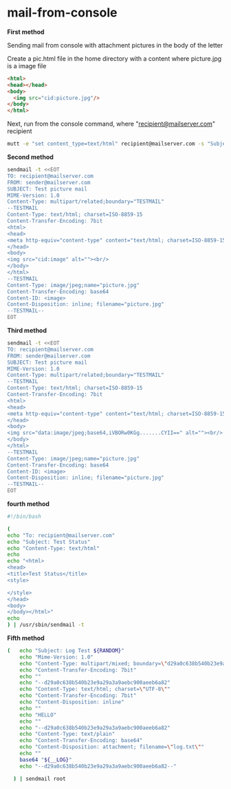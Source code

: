 # mail-from-console

**First method**

Sending mail from console with attachment pictures in the body of the letter

Create a pic.html file in the home directory with a content where picture.jpg is a image file
```html
<html>
<head></head>
<body>
  <img src="cid:picture.jpg"/>
</body>
</html>
```


Next, run from the console command, where "recipient@mailserver.com" recipient
```bash
mutt -e "set content_type=text/html" recipient@mailserver.com -s "Subject" -a picture.jpg  < pic.html
```


**Second method**


```bash
sendmail -t <<EOT
TO: recipient@mailserver.com
FROM: sender@mailserver.com
SUBJECT: Test picture mail 
MIME-Version: 1.0
Content-Type: multipart/related;boundary="TESTMAIL"
--TESTMAIL
Content-Type: text/html; charset=ISO-8859-15
Content-Transfer-Encoding: 7bit
<html>
<head>
<meta http-equiv="content-type" content="text/html; charset=ISO-8859-15">
</head>
<body>
<img src="cid:image" alt=""><br/>
</body>
</html>
--TESTMAIL
Content-Type: image/jpeg;name="picture.jpg"
Content-Transfer-Encoding: base64
Content-ID: <image>
Content-Disposition: inline; filename="picture.jpg"
--TESTMAIL--
EOT
```


**Third method**

```bash
sendmail -t <<EOT
TO: recipient@mailserver.com
FROM: sender@mailserver.com
SUBJECT: Test picture mail 
MIME-Version: 1.0
Content-Type: multipart/related;boundary="TESTMAIL"
--TESTMAIL
Content-Type: text/html; charset=ISO-8859-15
Content-Transfer-Encoding: 7bit
<html>
<head>
<meta http-equiv="content-type" content="text/html; charset=ISO-8859-15">
</head>
<body>
<img src="data:image/jpeg;base64,iVBORw0KGg.......CYII==" alt=""><br/>
</body>
</html>
--TESTMAIL
Content-Type: image/jpeg;name="picture.jpg"
Content-Transfer-Encoding: base64
Content-ID: <image>
Content-Disposition: inline; filename="picture.jpg"
--TESTMAIL--
EOT
```

**fourth method**
```bash
#!/bin/bash

(
echo "To: recipient@mailserver.com"
echo "Subject: Test Status"
echo "Content-Type: text/html"
echo
echo "<html>
<head>
<title>Test Status</title>
<style>

</style>
</head>
<body>
</body></html>"
echo
) | /usr/sbin/sendmail -t
```

**Fifth method**
```bash
(   echo "Subject: Log Test ${RANDOM}"
    echo "Mime-Version: 1.0"
    echo "Content-Type: multipart/mixed; boundary=\"d29a0c638b540b23e9a29a3a9aebc900aeeb6a82\""
    echo "Content-Transfer-Encoding: 7bit"
    echo ""
    echo "--d29a0c638b540b23e9a29a3a9aebc900aeeb6a82"
    echo "Content-Type: text/html; charset=\"UTF-8\""
    echo "Content-Transfer-Encoding: 7bit"
    echo "Content-Disposition: inline"
    echo ""
    echo "HELLO"
    echo ""
    echo "--d29a0c638b540b23e9a29a3a9aebc900aeeb6a82"
    echo "Content-Type: text/plain"
    echo "Content-Transfer-Encoding: base64"
    echo "Content-Disposition: attachment; filename=\"log.txt\""
    echo ""
    base64 "${__LOG}"
    echo "--d29a0c638b540b23e9a29a3a9aebc900aeeb6a82--"

  ) | sendmail root
  ```
